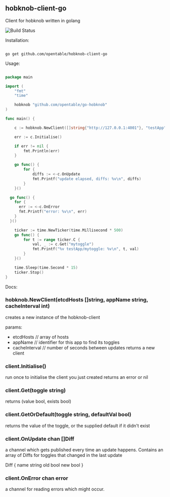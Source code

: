 hobknob-client-go
---

Client for hobknob written in golang

![Build Status](https://travis-ci.org/opentable/go-hobknob.png?branch=master)

Installation:

```shell

go get github.com/opentable/hobknob-client-go

```

Usage:

```go

package main

import (
	"fmt"
	"time"

	hobknob "github.com/opentable/go-hobknob"
)

func main() {

	c := hobknob.NewClient([]string{"http://127.0.0.1:4001"}, "testApp", 2)

	err := c.Initialise()

	if err != nil {
		fmt.Println(err)
	}

	go func() {
		for {
			diffs := <-c.OnUpdate
			fmt.Printf("update elapsed, diffs: %v\n", diffs)
		}
	}()

  go func() {
    for {
      err := <-c.OnError
      fmt.Printf("error: %v\n", err)
    }
  }()

	ticker := time.NewTicker(time.Millisecond * 500)
	go func() {
		for t := range ticker.C {
			val, _ := c.Get("mytoggle")
			fmt.Printf("%v testApp/mytoggle: %v\n", t, val)
		}
	}()

	time.Sleep(time.Second * 15)
	ticker.Stop()
}


```

Docs:

### hobknob.NewClient(etcdHosts []string, appName string, cacheInterval int)
creates a new instance of the hobknob-client

params:
- etcdHosts // array of hosts
- appName // identifier for this app to find its toggles
- cacheInterval // number of seconds between updates
returns a new client

### client.Initialise()
run once to initialise the client you just created
returns an error or nil

### client.Get(toggle string)
returns (value bool, exists bool)

### client.GetOrDefault(toggle string, defaultVal bool)
returns the value of the toggle, or the supplied default if it didn't exist

### client.OnUpdate chan []Diff
a channel which gets published every time an update happens. Contains an array of Diffs for toggles that changed in the last update

Diff {
  name string
  old bool
  new bool
}

### client.OnError chan error
a channel for reading errors which might occur.

